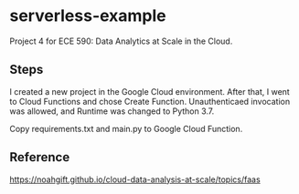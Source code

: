 # serverless-example
Project 4 for ECE 590: Data Analytics at Scale in the Cloud. 

## Steps
I created a new project in the Google Cloud environment. After that, I went to Cloud Functions and chose Create Function. Unauthenticaed invocation was allowed, and Runtime was changed to Python 3.7.

Copy requirements.txt and main.py to Google Cloud Function. 


## Reference
https://noahgift.github.io/cloud-data-analysis-at-scale/topics/faas
